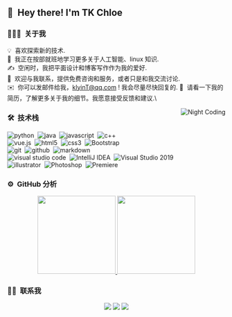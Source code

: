 ## 👋 &nbsp;Hey there! I'm TK Chloe

### 👨🏻‍💻 &nbsp;关于我

💡 &nbsp;喜欢探索新的技术.\
🌱 &nbsp;我正在按部就班地学习更多关于人工智能、linux 知识.\
✍️ &nbsp;空闲时，我把平面设计和博客写作作为我的爱好.\
💬 &nbsp;欢迎与我联系，提供免费咨询和服务，或者只是和我交流讨论.\
✉️ &nbsp;你可以发邮件给我，klyinT@qq.com ! 我会尽量尽快回复的.
📄 &nbsp;请看一下我的简历，了解更多关于我的细节。我愿意接受反馈和建议.\

<img alt="Night Coding" src="https://www.helloimg.com/images/2020/09/05/Night-Coding672dc42c111ea58e.gif" align="right"/>

### 🛠 &nbsp;技术栈

![python](https://img.shields.io/badge/-Python-333333?style=flat&logo=python)&nbsp;
![java](https://img.shields.io/badge/-java-333333?style=flat&logo=java)&nbsp;
![javascript](https://img.shields.io/badge/-javascript-333333?style=flat&logo=javascript)&nbsp;
![c++](https://img.shields.io/badge/-C++-333333?style=flat&logo=C%2B%2B&logoColor=00599C)&nbsp;\
![vue.js](https://img.shields.io/badge/-vue.js-333333?style=flat&logo=vue.js)&nbsp;
![html5](https://img.shields.io/badge/-html5-333333?style=flat&logo=html5)&nbsp;
![css3](https://img.shields.io/badge/-css3-333333?style=flat&logo=css3&logoColor=1572B6)&nbsp;
![Bootstrap](https://img.shields.io/badge/-Bootstrap-333333?style=flat&logo=Bootstrap&logoColor=563D7C)&nbsp;\
![git](https://img.shields.io/badge/-git-333333?style=flat&logo=git)&nbsp;
![github](https://img.shields.io/badge/-github-333333?style=flat&logo=github)&nbsp;
![markdown](https://img.shields.io/badge/-markdown-333333?style=flat&logo=markdown)&nbsp;\
![visual studio code](https://img.shields.io/badge/-Visual%20Studio%20Code-333333?style=flat&logo=visual-studio-code&logoColor=007ACC)&nbsp;
![IntelliJ IDEA](https://img.shields.io/badge/-IntelliJ%20IDEA-333333?style=flat&logo=IntelliJ%20IDEA&logoColor=000000)&nbsp;
![Visual Studio 2019](https://img.shields.io/badge/-visual%20studio-333333?style=flat&logo=visual%20studio&logoColor=5C2D91)&nbsp;\
![illustrator](https://img.shields.io/badge/-illustrator-333333?style=flat&logo=adobe-illustrator&)&nbsp;
![Photoshop](https://img.shields.io/badge/-Photoshop-333333?style=flat&logo=adobe-photoshop)&nbsp;
![Premiere](https://img.shields.io/badge/-Premiere-333333?style=flat&logo=adobe-Premiere-Pro)&nbsp;

### ⚙️ &nbsp;GitHub 分析

<p align="center">
<a href="https://github.com/lokinT">
  <img height="180em" src="https://github-readme-stats-eight-theta.vercel.app/api?username=lokinT&show_icons=true&theme=vue-dark&include_all_commits=true&count_private=true" />
  <img height="180em" src="https://github-readme-stats-eight-theta.vercel.app/api/top-langs/?username=AVS1508&layout=compact&exclude_lang=java+r&theme=vue-dark" />
</a>
</p>

### 🤝🏻 &nbsp;联系我

<p align="center">
<a href="https://wpa.qq.com/msgrd?v=3&uin=2867374440&site=qq&menu=yes"><img src="https://img.shields.io/badge/-QQ-1769FF?style=flat-square&logo=tencent%20qq&logoColor=white"></a>
<a href="https://weibo.com/"><img src="https://img.shields.io/badge/-%E5%BE%AE%E5%8D%9A-fee797?style=flat-square&logo=sina%20weibo&logoColor=E6162D"></a>
<a href="mailto: KlyinT@qq.com；KlyinT@163.com；KlyinT@88.com"><img src="https://img.shields.io/badge/-Outlook-1769FF?style=flat-square&logo=microsoft%20outlook&logoColor=white"></a>
</p>
